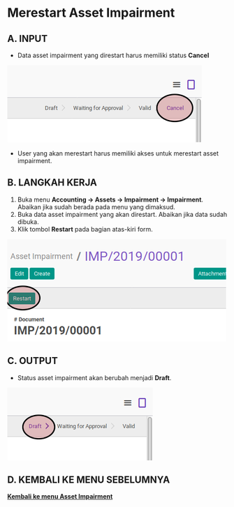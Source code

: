 # Merestart Asset Impairment

## A. INPUT

* Data asset impairment yang direstart harus memiliki status **Cancel**

![](../../img/asset-impairment/status-cancel.png)

* User yang akan merestart harus memiliki akses untuk merestart asset impairment.

## B. LANGKAH KERJA

1. Buka menu **Accounting -> Assets -> Impairment -> Impairment**. Abaikan jika sudah berada pada menu yang dimaksud.
2. Buka data asset impairment yang akan direstart. Abaikan jika data sudah dibuka.
3. Klik tombol **Restart** pada bagian atas-kiri form.

![](../../img/asset-impairment/tombol-restart.png)

## C. OUTPUT

* Status asset impairment akan berubah menjadi **Draft**.

![](../../img/asset-impairment/status-draft.png)

## D. KEMBALI KE MENU SEBELUMNYA

[**Kembali ke menu Asset Impairment**](./../asset-impairment.md)
